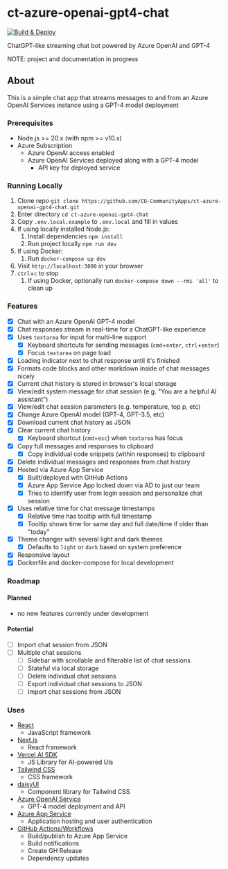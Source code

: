 # ct-azure-openai-gpt4-chat

[![Build & Deploy](https://github.com/CU-CommunityApps/ct-azure-openai-gpt4-chat/actions/workflows/build-and-deploy.yml/badge.svg)](https://github.com/CU-CommunityApps/ct-azure-openai-gpt4-chat/actions/workflows/build-and-deploy.yml)

ChatGPT-like streaming chat bot powered by Azure OpenAI and GPT-4

NOTE: project and documentation in progress

## About

This is a simple chat app that streams messages to and from an Azure OpenAI Services instance using a GPT-4 model deployment

### Prerequisites

- Node.js >= 20.x (with npm >= v10.x)
- Azure Subscription
  - Azure OpenAI access enabled
  - Azure OpenAI Services deployed along with a GPT-4 model
    - API key for deployed service

### Running Locally

1. Clone repo `git clone https://github.com/CU-CommunityApps/ct-azure-openai-gpt4-chat.git`
1. Enter directory `cd ct-azure-openai-gpt4-chat`
1. Copy `.env.local.example` to `.env.local` and fill in values
1. If using locally installed Node.js:
    1. Install dependencies `npm install`
    1. Run project locally `npm run dev`
1. If using Docker:
    1. Run `docker-compose up dev`
1. Visit `http://localhost:3000` in your browser
1. `ctrl`+`c` to stop
    1. If using Docker, optionally run `docker-compose down --rmi 'all'` to clean up

### Features

- [x] Chat with an Azure OpenAI GPT-4 model
- [x] Chat responses stream in real-time for a ChatGPT-like experience
- [x] Uses `textarea` for input for multi-line support
  - [x] Keyboard shortcuts for sending messages (`cmd`+`enter`, `ctrl`+`enter`)
  - [x] Focus `textarea` on page load
- [x] Loading indicator next to chat response until it's finished
- [x] Formats code blocks and other markdown inside of chat messages nicely
- [x] Current chat history is stored in browser's local storage
- [x] View/edit system message for chat session (e.g. "You are a helpful AI assistant")
- [x] View/edit chat session parameters (e.g. temperature, top p, etc)
- [x] Change Azure OpenAI model (GPT-4, GPT-3.5, etc)
- [x] Download current chat history as JSON
- [x] Clear current chat history
  - [x] Keyboard shortcut (`cmd`+`esc`) when `textarea` has focus
- [x] Copy full messages and responses to clipboard
  - [x] Copy individual code snippets (within responses) to clipboard
- [x] Delete individual messages and responses from chat history
- [x] Hosted via Azure App Service
  - [x] Built/deployed with GitHub Actions
  - [x] Azure App Service App locked down via AD to just our team
  - [x] Tries to identify user from login session and personalize chat session
- [x] Uses relative time for chat message timestamps
  - [x] Relative time has tooltip with full timestamp
  - [x] Tooltip shows time for same day and full date/time if older than "today"
- [x] Theme changer with several light and dark themes
  - [x] Defaults to `light` or `dark` based on system preference
- [x] Responsive layout
- [x] Dockerfile and docker-compose for local development

### Roadmap

#### Planned

- no new features currently under development

#### Potential

- [ ] Import chat session from JSON
- [ ] Multiple chat sessions
  - [ ] Sidebar with scrollable and filterable list of chat sessions
  - [ ] Stateful via local storage
  - [ ] Delete individual chat sessions
  - [ ] Export individual chat sessions to JSON
  - [ ] Import chat sessions from JSON

### Uses

- [React](https://react.dev/)
  - JavaScript framework
- [Next.js](https://nextjs.org/docs)
  - React framework
- [Vercel AI SDK](https://sdk.vercel.ai/docs)
  - JS Library for AI-powered UIs
- [Tailwind CSS](https://tailwindcss.com/)
  - CSS framework
- [daisyUI](https://daisyui.com/)
  - Component library for Tailwind CSS
- [Azure OpenAI Service](https://learn.microsoft.com/en-us/azure/ai-services/openai/)
  - GPT-4 model deployment and API
- [Azure App Service](https://learn.microsoft.com/en-us/azure/app-service/)
  - Application hosting and user authentication
- [GitHub Actions/Workflows](https://docs.github.com/en/actions)
  - Build/publish to Azure App Service
  - Build notifications
  - Create GH Release
  - Dependency updates
